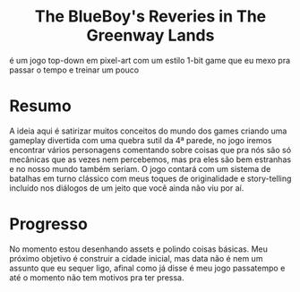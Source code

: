 <h1 align="center"> The BlueBoy's Reveries in The Greenway Lands</h1>

é um jogo top-down em pixel-art com um estilo 1-bit
game que eu mexo pra passar o tempo e treinar um pouco

# Resumo
A ideia aqui é satirizar muitos conceitos do mundo dos games criando uma gameplay divertida com uma quebra sutil da 4ª parede, no jogo iremos encontrar vários personagens comentando sobre coisas que pra nós são só mecânicas que as vezes nem percebemos, mas pra eles são bem estranhas e no nosso mundo também seriam. O jogo contará com um sistema de batalhas em turno clássico com meus toques de originalidade e story-telling incluído nos diálogos de um jeito que você ainda não viu por aí.

# Progresso
No momento estou desenhando assets e polindo coisas básicas. Meu próximo objetivo é construir a cidade inicial, mas data não é nem um assunto que eu sequer ligo, afinal como já disse é meu jogo passatempo e até o momento não tem motivos pra ter pressa.
